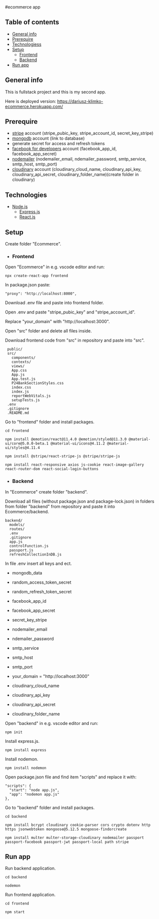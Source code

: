 #ecommerce app

## Table of contents
* [General info](#general-info)
* [Prerequire](#prerequire)
* [Technologiess](#technologies)
* [Setup](#setup)
  * [Frontend](#frontend)
  * [Backend](#backend)
* [Run app](#run-app)

## General info
This is fullstack project and this is my second app.

Here is deployed version: https://dariusz-klimko-ecommerce.herokuapp.com/

## Prerequire
 * [stripe](https://stripe.com/en-pl/) account (stripe_pubic_key, stripe_account_id, secret_key_stripe)
 * [mongodb](https://www.mongodb.com/) account (link to database)
 * generate secret for access and refresh tokens
 * [facebook for developers](https://developers.facebook.com/) account (facebook_app_id, facebook_app_secret)
 * [nodemailer](https://nodemailer.com/about/) (nodemailer_email, ndemailer_password, smtp_service, smtp_host, smtp_port)
 * [cloudinary](https://cloudinary.com/) account (cloudinary_cloud_name, cloudinary_api_key, cloudinary_api_secret, cloudinary_folder_name)(create folder in cloudinary)
## Technologies
* [Node.js](https://nodejs.org/en/)
  * [Express.js](https://expressjs.com/)
  * [React.js](https://create-react-app.dev/)

## Setup
Create folder "Ecommerce".
 * ### Frontend
  Open "Ecommerce" in e.g. vscode editor and run:
  ```
  npx create-react-app frontend
  ```
  In package.json paste: 
  ```
  "proxy": "http://localhost:8000",
  ```
  Download .env file and paste into frontend folder.
  
  Open .env and paste "stripe_pubic_key" and "stripe_account_id".
  
  Replace "your_domain" with "http://localhost:3000".
  
  Open "src" folder and delete all files inside.
  
  Download frontend code from "src" in repository and paste into "src".
  ```
   public/
   src/
     components/
     contexts/
     views/
     App.css
     App.js
     App.test.js
     P24BankSectionStyles.css
     index.css
     index.js
     reportWebVitals.js
     setupTests.js
   .env
   .gitignore
   .README.md
  ```
  Go to "frontend" folder and install packages.
  ```
  cd frontend
  ```
  ```
  npm install @emotion/react@11.4.0 @emotion/styled@11.3.0 @material-ui/core@5.0.0-beta.1 @material-ui/icons@4.11.2 @material-ui/styles@4.11.4
  ```
  ```
  npm install @stripe/react-stripe-js @stripe/stripe-js
  ```
  ```
  npm install react-responsive axios js-cookie react-image-gallery react-router-dom react-social-login-buttons
  ```
 * ### Backend
 In "Ecommerce" create folder "backend".
 
 Download all files (without package.json and package-lock.json) in folders from folder "backend" from repository and paste it into Ecommerce/backend.
 ```
 backend/
   models/
   routes/
   .env
   .gitignore
   app.js
   controlFunction.js
   passport.js
   refreshCollectionInDB.js
 ```
 In file .env insert all keys and ect.
 
 * mongodb_data
 
 * random_access_token_secret
 * random_refresh_token_secret
 
 * facebook_app_id
 * facebook_app_secret
 
 * secret_key_stripe

 * nodemailer_email
 * ndemailer_password
 * smtp_service
 * smtp_host
 * smtp_port

 * your_domain = "http://localhost:3000"

 * cloudinary_cloud_name
 * cloudinary_api_key
 * cloudinary_api_secret
 * cloudinary_folder_name
 
 
 Open "backend" in e.g. vscode editor and run:
  ```
  npm init
  ```
  Install express.js.
  ```
  npm install express
  ```
  Install nodemon.
  ```
  npm install nodemon
  ```
  Open package.json file and find item "scripts" and replace it with:
  ```
  "scripts": {
    "start": "node app.js",
    "app": "nodemon app.js"
  },
  ```
  
  Go to "backend" folder and install packages.
  ```
  cd backend
  ```
  ```
  npm install bcrypt cloudinary cookie-parser cors crypto dotenv http https jsonwebtoken mongoose@5.12.5 mongoose-findorcreate
  ```
  ```
  npm install multer multer-storage-cloudinary nodemailer passport passport-facebook passport-jwt passport-local path stripe
  ```
## Run app
Run backend application.
```
cd backend
```
```
nodemon
```
Run frontend application.
```
cd frontend
```
```
npm start
```
